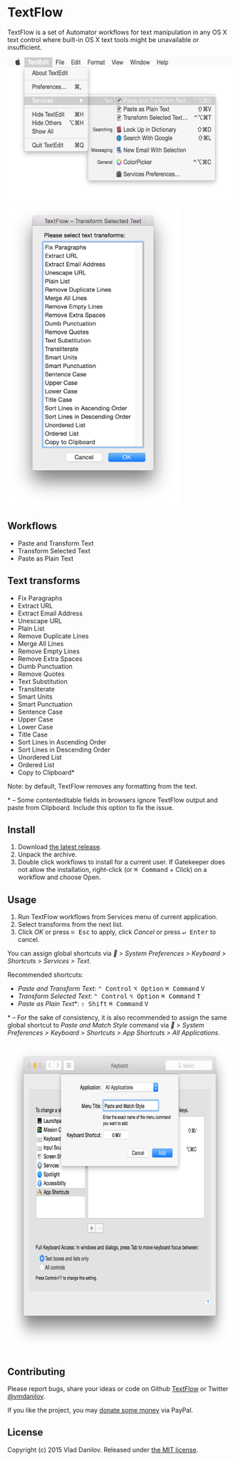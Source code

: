 # TextFlow

TextFlow is a set of Automator workflows for text manipulation in any OS X text control where built-in OS X text tools might be unavailable or insufficient.

<img src="screenshots/screenshot-textflow-menu.png" alt="Screenshot of TextFlow menu" width="600" height="321">

<img src="screenshots/screenshot-textflow-transforms.png" alt="Screenshot of TextFlow transforms" width="384" height="683">

## Workflows

- Paste and Transform Text
- Transform Selected Text
- Paste as Plain Text

## Text transforms

- Fix Paragraphs
- Extract URL
- Extract Email Address
- Unescape URL
- Plain List
- Remove Duplicate Lines
- Merge All Lines
- Remove Empty Lines
- Remove Extra Spaces
- Dumb Punctuation
- Remove Quotes
- Text Substitution
- Transliterate
- Smart Units
- Smart Punctuation
- Sentence Case
- Upper Case
- Lower Case
- Title Case
- Sort Lines in Ascending Order
- Sort Lines in Descending Order
- Unordered List
- Ordered List
- Copy to Clipboard\*

Note: by default, TextFlow removes any formatting from the text.

\* – Some contenteditable fields in browsers ignore TextFlow output and paste from Clipboard. Include this option to fix the issue.

## Install

1. Download [the latest release](https://github.com/vmdanilov/TextFlow/archive/master.zip).
2. Unpack the archive.
3. Double click workflows to install for a current user. If Gatekeeper does not allow the installation, right-click (or <kbd>⌘ Command</kbd> + Click) on a workflow and choose Open.

## Usage

1. Run TextFlow workflows from Services menu of current application.
2. Select transforms from the next list.
3. Click *OK* or press <kbd>⎋ Esc</kbd> to apply, click *Cancel* or press <kbd>↵ Enter</kbd> to cancel.

You can assign global shortcuts via * > System Preferences > Keyboard > Shortcuts > Services > Text*.

Recommended shortcuts:

- *Paste and Transform Text*: <kbd>⌃ Control</kbd> <kbd>⌥ Option</kbd> <kbd>⌘ Command</kbd> <kbd>V</kbd>
- *Transform Selected Text*: <kbd>⌃ Control</kbd> <kbd>⌥ Option</kbd> <kbd>⌘ Command</kbd> <kbd>T</kbd>
- *Paste as Plain Text*\*: <kbd>⇧ Shift</kbd> <kbd>⌘ Command</kbd> <kbd>V</kbd>

\* – For the sake of consistency, it is also recommended to assign the same global shortcut to *Paste and Match Style* command via * > System Preferences > Keyboard > Shortcuts > App Shortcuts > All Applications*.

<img src="screenshots/screenshot-paste-and-match-style-shortcut.png" alt="Screenshot of assigning Paste and Match Style shortcut for all Apps" width="780" height="693">

## Contributing

Please report bugs, share your ideas or code on Github [TextFlow](https://github.com/vmdanilov/TextFlow) or Twitter [@vmdanilov](https://twitter.com/vmdanilov).

If you like the project, you may [donate some money](https://www.paypal.com/cgi-bin/webscr?cmd=_s-xclick&hosted_button_id=9P6XZDBV7UJKE) via PayPal.

## License

Copyright (c) 2015 Vlad Danilov. Released under [the MIT license](LICENSE.md).